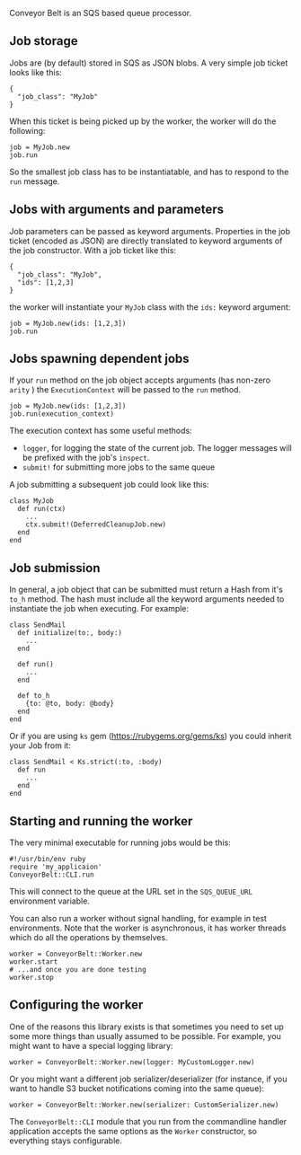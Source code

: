 Conveyor Belt is an SQS based queue processor.

## Job storage

Jobs are (by default) stored in SQS as JSON blobs. A very simple job ticket looks like this:

    {
      "job_class": "MyJob"
    }

When this ticket is being picked up by the worker, the worker will do the following:

    job = MyJob.new
    job.run

So the smallest job class has to be instantiatable, and has to respond to the `run` message.

## Jobs with arguments and parameters

Job parameters can be passed as keyword arguments. Properties in the job ticket (encoded as JSON) are
directly translated to keyword arguments of the job constructor. With a job ticket like this:

    {
      "job_class": "MyJob",
      "ids": [1,2,3]
    }

the worker will instantiate your `MyJob` class with the `ids:` keyword argument:

    job = MyJob.new(ids: [1,2,3])
    job.run

## Jobs spawning dependent jobs

If your `run` method on the job object accepts arguments (has non-zero `arity` ) the `ExecutionContext` will
be passed to the `run` method.

    job = MyJob.new(ids: [1,2,3])
    job.run(execution_context)

The execution context has some useful methods:

 * `logger`, for logging the state of the current job. The logger messages will be prefixed with the job's `inspect`.
 * `submit!` for submitting more jobs to the same queue

A job submitting a subsequent job could look like this:

    class MyJob
      def run(ctx)
        ...
        ctx.submit!(DeferredCleanupJob.new)
      end
    end

## Job submission

In general, a job object that can be submitted must return a Hash from it's `to_h` method. The hash must
include all the keyword arguments needed to instantiate the job when executing. For example:

    class SendMail
      def initialize(to:, body:)
        ...
      end
      
      def run()
        ...
      end
      
      def to_h
        {to: @to, body: @body}
      end
    end

Or if you are using `ks` gem (https://rubygems.org/gems/ks) you could inherit your Job from it:

    class SendMail < Ks.strict(:to, :body)
      def run
        ...
      end
    end

## Starting and running the worker

The very minimal executable for running jobs would be this:

    #!/usr/bin/env ruby
    require 'my_applicaion'
    ConveyorBelt::CLI.run

This will connect to the queue at the URL set in the `SQS_QUEUE_URL` environment variable.

You can also run a worker without signal handling, for example in test
environments. Note that the worker is asynchronous, it has worker threads
which do all the operations by themselves.

    worker = ConveyorBelt::Worker.new
    worker.start
    # ...and once you are done testing
    worker.stop

## Configuring the worker

One of the reasons this library exists is that sometimes you need to set up some more
things than usually assumed to be possible. For example, you might want to have a special
logging library:

    worker = ConveyorBelt::Worker.new(logger: MyCustomLogger.new)

Or you might want a different job serializer/deserializer (for instance, if you want to handle
S3 bucket notifications coming into the same queue):

    worker = ConveyorBelt::Worker.new(serializer: CustomSerializer.new)

The `ConveyorBelt::CLI` module that you run from the commandline handler application accepts the
same options as the `Worker` constructor, so everything stays configurable.